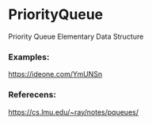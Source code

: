 # PriorityQueue
Priority Queue Elementary Data Structure

### Examples:
https://ideone.com/YmUNSn

### Referecens:

https://cs.lmu.edu/~ray/notes/pqueues/
